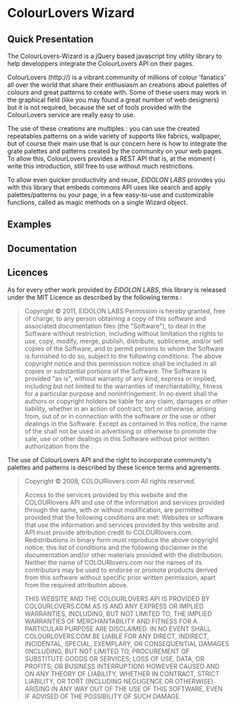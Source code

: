 # ColourLovers Wizard #

## Quick Presentation ##

The ColourLovers-Wizard is a jQuery based javascript tiny utility library to help developpers integrate the ColourLovers API on their pages.

ColourLovers (http://) is a vibrant community of millions of colour 'fanatics' all over the world that share their enthusiasm an creations about palettes of colours and great patterns to create with.
Some of these users may work in the graphical field (like you may found a great number of web designers) but it is not required, because the set of tools provided with the ColourLovers service are really easy to use.

The use of these creations are multiples : you can use the created repeatables patterns on a wide variety of supports like fabrics, wallpaper, but of course their main use that is our concern here is how to integrate the grate palettes and patterns created by the community on your web pages.
To allow this, ColourLovers provides a REST API that is, at the moment i write this introduction, still free to use without much restrictions.

To allow even quicker productivity and reuse, *EIDOLON LABS* provides you with this library that embeds commons API uses like search and apply palettes/patterns ou your page, in a few easy-to-use and customizable functions, called as magic methods on a single Wizard object.

## Examples ##

## Documentation ##

## Licences ##

As for every other work provided by *EIDOLON LABS*, this library is released under the MIT Licence as described by the following terms :

> Copyright © 2011, EIDOLON LABS
> Permission is hereby granted, free of charge, to any person obtaining a copy of this software and associated documentation files (the "Software"), to deal in the Software without restriction, including without limitation the rights to use, copy, modify, merge, publish, distribute, sublicense, and/or sell copies of the Software, and to permit persons to whom the Software is furnished to do so, subject to the following conditions:
> The above copyright notice and this permission notice shall be included in all copies or substantial portions of the Software.
> The Software is provided "as is", without warranty of any kind, express or implied, including but not limited to the warranties of merchantability, fitness for a particular purpose and noninfringement. In no event shall the authors or copyright holders be liable for any claim, damages or other liability, whether in an action of contract, tort or otherwise, arising from, out of or in connection with the software or the use or other dealings in the Software.
> Except as contained in this notice, the name of the <copyright holders> shall not be used in advertising or otherwise to promote the sale, use or other dealings in this Software without prior written authorization from the <copyright holders>.


The use of ColourLovers API and the right to incorporate community's palettes and patterns is described by these licence terms and agrements.

> Copyright © 2008, COLOURlovers.com
> All rights reserved.
>
> Access to the services provided by this website and the COLOURlovers API and use of the information and services provided through the same, with or without modification, are permitted provided that the following conditions are met: 
> Websites or software that use the information and services provided by this website and API must provide attribution credit to COLOURlovers.com.
> Redistributions in binary form must reproduce the above copyright notice, this list of conditions and the following disclaimer in the documentation and/or other materials provided with the distribution.
> Neither the name of COLOURlovers.com nor the names of its contributors may be used to endorse or promote products derived from this software without specific prior written permission, apart from the required attribution above.
>
> THIS WEBSITE AND THE COLOURLOVERS API IS PROVIDED BY COLOURLOVERS.COM AS IS AND ANY EXPRESS OR IMPLIED WARRANTIES, INCLUDING, BUT NOT LIMITED TO, THE IMPLIED WARRANTIES OF MERCHANTABILITY AND FITNESS FOR A PARTICULAR PURPOSE ARE DISCLAIMED. IN NO EVENT SHALL COLOURLOVERS.COM BE LIABLE FOR ANY DIRECT, INDIRECT, INCIDENTAL, SPECIAL, EXEMPLARY, OR CONSEQUENTIAL DAMAGES (INCLUDING, BUT NOT LIMITED TO, PROCUREMENT OF SUBSTITUTE GOODS OR SERVICES; LOSS OF USE, DATA, OR PROFITS; OR BUSINESS INTERRUPTION) HOWEVER CAUSED AND ON ANY THEORY OF LIABILITY, WHETHER IN CONTRACT, STRICT LIABILITY, OR TORT (INCLUDING NEGLIGENCE OR OTHERWISE) ARISING IN ANY WAY OUT OF THE USE OF THIS SOFTWARE, EVEN IF ADVISED OF THE POSSIBILITY OF SUCH DAMAGE.